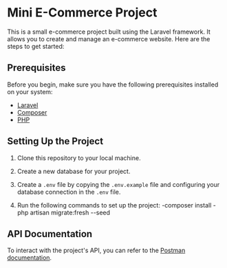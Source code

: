 # Mini E-Commerce Project

This is a small e-commerce project built using the Laravel framework. It allows you to create and manage an e-commerce website. Here are the steps to get started:

## Prerequisites

Before you begin, make sure you have the following prerequisites installed on your system:

- [Laravel](https://laravel.com)
- [Composer](https://getcomposer.org)
- [PHP](https://www.php.net)

## Setting Up the Project

1. Clone this repository to your local machine.

2. Create a new database for your project.

3. Create a `.env` file by copying the `.env.example` file and configuring your database connection in the `.env` file.

4. Run the following commands to set up the project:
    -composer install
    -php artisan migrate:fresh --seed


## API Documentation

To interact with the project's API, you can refer to the [Postman documentation](https://documenter.getpostman.com/view/25932814/2s9YXfa3Dp).



